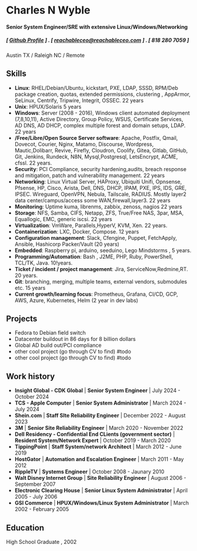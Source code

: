 Charles N Wyble
=====

#### Senior System Engineer/SRE with extensive Linux/Windows/Networking
##### [ [Github Profile](https://github.com/reachableceo) ] . [ reachableceo@reachableceo.com ] . [ 818 280 7059 ]
Austin TX / Raleigh NC / Remote


Skills
------

- **Linux**: RHEL/Debian/Ubuntu, kickstart, PXE, LDAP, SSSD, RPM/Deb package creation, quotas, extended permissions, clustering , AppArmor, SeLinux, Centrify, Tripwire, Integrit, OSSEC. 22 years
- **Unix**: HPUX/Solaris 5 years
- **Windows**: Server (2008 - 2016), Windows client automated deployment (7,8,10,11), Active Directory, Group Policy, WSUS, Certificate Services, AD DNS, AD DHCP, complex multiple forest and domain setups, LDAP. 22 years
- **/Free/Libre/Open Source Server software**: Apache, Postfix, Qmail, Dovecot, Courier, Nginx, Matamo, Discourse, Wordpress, Mautic,Dolibarr, Revive, Firefly, Cloudron, Coolify, Gitea, Gitlab, GitHub, Git, Jenkins, Rundeck, N8N, Mysql,Postgresql,  LetsEncrypt, ACME, cfssl. 22 years.
- **Security**: PCI Compliance, security hardening,audits, breach response and mitigation, patch and vulnerability management. 22 years
- **Networking**: Linux Virtual Server, HAProxy, Ubiquiti Unifi, Opnsense, Pfsense, HP, Cisco, Arista, Dell, DNS, DHCP, IPAM, PXE, IPS, IDS, GRE, IPSEC. Wireguard, OpenVPN, Nebula, Tailscale, RADIUS. Mostly layer2 data center/campus/access some WAN,firewall,layer3. 22 years
- **Monitoring**: Uptime kuma, librenms, zabbix, zenoss, nagios 22 years
- **Storage**: NFS, Samba, CIFS, Netapp, ZFS, True/Free NAS, 3par, MSA, Equallogic, EMC, generic iscsi. 22 years
- **Virtualization**: VmWare, Parallels,HyperV, KVM, Xen. 22 years.
- **Containerization**: LXC, Docker, Compose.  12 years
- **Configuration management**: Slack, Cfengine, Puppet, FetchApply, Ansible, Hashicorp Packer/Vault (20 years)
- **Embedded**: Raspberry pi, arduino, seeduino, Lego Mindstorms , 5 years.
- **Programming/Automation**: Bash , J2ME, PHP, Ruby, PowerShell, TCL/TK, Java. 10!years.
- **Ticket / incident / project management**: Jira, ServiceNow,Redmine,RT. 20 years.
- **Git**: branching, merging, multiple teams, external vendors, submodules etc. 15 years
- **Current growth/learning focus**: Prometheus, Grafana, CI/CD, GCP, AWS, Azure, Kubernetes, Helm (2 year in dev labs)


Projects
--------

- Fedora to Debian field switch
- Datacenter buildout in 86 days for 8 billion dollars 
- Global AD build out/PCI compliance 
- other cool project (go through CV to find) #todo
- other cool project (go through CV to find) #todo


Work history
------------

- **Insight Global - CDK Global** | **Senior System Engineer** | July 2024 - October 2024
- **TCS - Apple Computer** | **Senior System Administrator** | March 2024 - July 2024
- **Shein.com** | **Staff SIte Reliability Engineer** | December 2022 - August 2023
- **3M** | **Senior Site Reliability Engineer** | March 2020 - November 2022
- **Dell Residency - Confidential End CLients (government sector)** | **Resident System/Network Expert** | October 2019 - March 2020
- **TippingPoint** | **Staff System/network Architect** | March 2012 - June 2019
- **HostGator** | **Automation and Escalation Engineer** | March 2011 - May 2012
- **RippleTV** |  **Systems Engineer** | October 2008 - Jaunary 2010
- **Walt Disney Internet Group** | **Site Reliability Engineer** | August 2006 - September 2007
- **Electronic Clearing House** | **Senior Linux System Administrator** | April 2005 - July 2006
- **GSI Commerce** | **HPUX/Windows/Linux System Administrator** |  March 2002 - February 2005

Education
---------

High School Graduate , 2002

